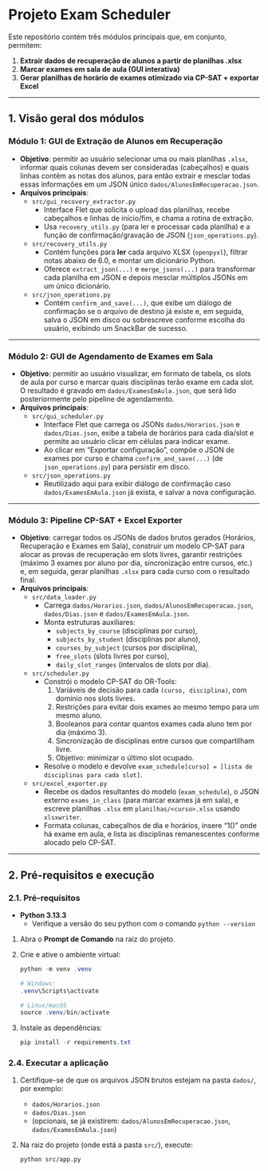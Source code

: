 # Projeto Exam Scheduler

Este repositório contém três módulos principais que, em conjunto, permitem:

1. **Extrair dados de recuperação de alunos a partir de planilhas .xlsx**  
2. **Marcar exames em sala de aula (GUI interativa)**  
3. **Gerar planilhas de horário de exames otimizado via CP-SAT + exportar Excel**  

---

## 1. Visão geral dos módulos

### Módulo 1: GUI de Extração de Alunos em Recuperação  
- **Objetivo**: permitir ao usuário selecionar uma ou mais planilhas `.xlsx`, informar quais colunas devem ser consideradas (cabeçalhos) e quais linhas contêm as notas dos alunos, para então extrair e mesclar todas essas informações em um JSON único `dados/AlunosEmRecuperacao.json`.  
- **Arquivos principais**:  
  - `src/gui_recovery_extractor.py`  
    - Interface Flet que solicita o upload das planilhas, recebe cabeçalhos e linhas de início/fim, e chama a rotina de extração.  
    - Usa `recovery_utils.py` (para ler e processar cada planilha) e a função de confirmação/gravação de JSON (`json_operations.py`).  
  - `src/recovery_utils.py`  
    - Contém funções para **ler** cada arquivo XLSX (`openpyxl`), filtrar notas abaixo de 6.0, e montar um dicionário Python.  
    - Oferece `extract_json(...)` e `merge_jsons(...)` para transformar cada planilha em JSON e depois mesclar múltiplos JSONs em um único dicionário.  
  - `src/json_operations.py`  
    - Contém `confirm_and_save(...)`, que exibe um diálogo de confirmação se o arquivo de destino já existe e, em seguida, salva o JSON em disco ou sobrescreve conforme escolha do usuário, exibindo um SnackBar de sucesso.

---

### Módulo 2: GUI de Agendamento de Exames em Sala  
- **Objetivo**: permitir ao usuário visualizar, em formato de tabela, os slots de aula por curso e marcar quais disciplinas terão exame em cada slot. O resultado é gravado em `dados/ExamesEmAula.json`, que será lido posteriormente pelo pipeline de agendamento.  
- **Arquivos principais**:  
  - `src/gui_scheduler.py`  
    - Interface Flet que carrega os JSONs `dados/Horarios.json` e `dados/Dias.json`, exibe a tabela de horários para cada dia/slot e permite ao usuário clicar em células para indicar exame.  
    - Ao clicar em “Exportar configuração”, compõe o JSON de exames por curso e chama `confirm_and_save(...)` (de `json_operations.py`) para persistir em disco.  
  - `src/json_operations.py`  
    - Reutilizado aqui para exibir diálogo de confirmação caso `dados/ExamesEmAula.json` já exista, e salvar a nova configuração.

---

### Módulo 3: Pipeline CP-SAT + Excel Exporter  
- **Objetivo**: carregar todos os JSONs de dados brutos gerados (Horários, Recuperação e Exames em Sala), construir um modelo CP-SAT para alocar as provas de recuperação em slots livres, garantir restrições (máximo 3 exames por aluno por dia, sincronização entre cursos, etc.) e, em seguida, gerar planilhas `.xlsx` para cada curso com o resultado final.  
- **Arquivos principais**:  
  - `src/data_loader.py`  
    - Carrega `dados/Horarios.json`, `dados/AlunosEmRecuperacao.json`, `dados/Dias.json` e `dados/ExamesEmAula.json`.  
    - Monta estruturas auxiliares:  
      - `subjects_by_course` (disciplinas por curso),  
      - `subjects_by_student` (disciplinas por aluno),  
      - `courses_by_subject` (cursos por disciplina),  
      - `free_slots` (slots livres por curso),  
      - `daily_slot_ranges` (intervalos de slots por dia).  
  - `src/scheduler.py`  
    - Constrói o modelo CP-SAT do OR-Tools:  
      1. Variáveis de decisão para cada `(curso, disciplina)`, com domínio nos slots livres.  
      2. Restrições para evitar dois exames ao mesmo tempo para um mesmo aluno.  
      3. Booleanos para contar quantos exames cada aluno tem por dia (máximo 3).  
      4. Sincronização de disciplinas entre cursos que compartilham livre.  
      5. Objetivo: minimizar o último slot ocupado.  
    - Resolve o modelo e devolve `exam_schedule[curso] = [lista de disciplinas para cada slot]`.  
  - `src/excel_exporter.py`  
    - Recebe os dados resultantes do modelo (`exam_schedule`), o JSON externo `exams_in_class` (para marcar exames já em sala), e escreve planilhas `.xlsx` em `planilhas/<curso>.xlsx` usando `xlsxwriter`.  
    - Formata colunas, cabeçalhos de dia e horários, insere “1(<disciplina>)” onde há exame em aula, e lista as disciplinas remanescentes conforme alocado pelo CP-SAT.

---

## 2. Pré-requisitos e execução

### 2.1. Pré-requisitos
- **Python 3.13.3**
    - Verifique a versão do seu python com o comando `python --version`

1. Abra o **Prompt de Comando**  na raiz do projeto.
2. Crie e ative o ambiente virtual:
    ```powershell
    python -m venv .venv

    # Windows:
    .venv\Scripts\activate

    # Linux/macOS
    source .venv/bin/activate
    ```

3. Instale as dependências:
    ```powershell
    pip install -r requirements.txt
    ```

### 2.4. Executar a aplicação
1. Certifique-se de que os arquivos JSON brutos estejam na pasta `dados/`, por exemplo:
   - `dados/Horarios.json`
   - `dados/Dias.json`
   - (opcionais, se já existirem: `dados/AlunosEmRecuperacao.json`, `dados/ExamesEmAula.json`)

2. Na raiz do projeto (onde está a pasta `src/`), execute:  
   ```bash
   python src/app.py
   ```
